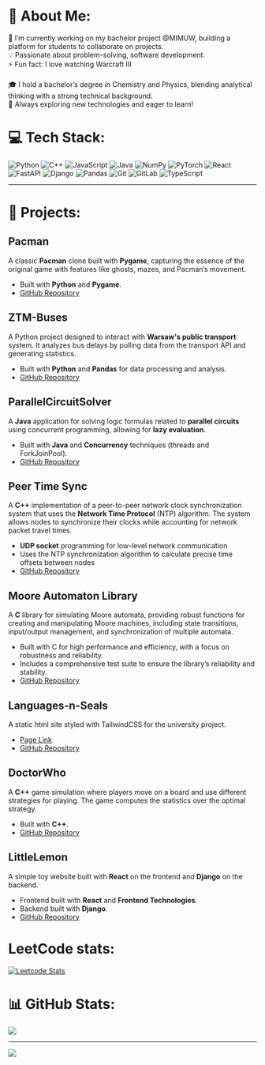 # 💫 About Me:
🔭 I’m currently working on my bachelor project @MIMUW, building a platform for students to collaborate on projects.<br>💡 Passionate about problem-solving, software development.<br>⚡ Fun fact: I love watching Warcraft III<br><br>🎓 I hold a bachelor’s degree in Chemistry and Physics, blending analytical thinking with a strong technical background.<br>🚀 Always exploring new technologies and eager to learn!


# 💻 Tech Stack:
![Python](https://img.shields.io/badge/python-3670A0?style=for-the-badge&logo=python&logoColor=ffdd54) ![C++](https://img.shields.io/badge/c++-%2300599C.svg?style=for-the-badge&logo=c%2B%2B&logoColor=white) ![JavaScript](https://img.shields.io/badge/javascript-%23323330.svg?style=for-the-badge&logo=javascript&logoColor=%23F7DF1E) ![Java](https://img.shields.io/badge/java-%23ED8B00.svg?style=for-the-badge&logo=openjdk&logoColor=white) ![NumPy](https://img.shields.io/badge/numpy-%23013243.svg?style=for-the-badge&logo=numpy&logoColor=white) ![PyTorch](https://img.shields.io/badge/PyTorch-%23EE4C2C.svg?style=for-the-badge&logo=PyTorch&logoColor=white) ![React](https://img.shields.io/badge/react-%2320232a.svg?style=for-the-badge&logo=react&logoColor=%2361DAFB) ![FastAPI](https://img.shields.io/badge/FastAPI-005571?style=for-the-badge&logo=fastapi) ![Django](https://img.shields.io/badge/django-%23092E20.svg?style=for-the-badge&logo=django&logoColor=white) ![Pandas](https://img.shields.io/badge/pandas-%23150458.svg?style=for-the-badge&logo=pandas&logoColor=white) ![Git](https://img.shields.io/badge/git-%23F05033.svg?style=for-the-badge&logo=git&logoColor=white) ![GitLab](https://img.shields.io/badge/gitlab-%23181717.svg?style=for-the-badge&logo=gitlab&logoColor=white) ![TypeScript](https://img.shields.io/badge/typescript-%23007ACC.svg?style=for-the-badge&logo=typescript&logoColor=white)

---

# 🚀 Projects:
## Pacman
A classic **Pacman** clone built with **Pygame**, capturing the essence of the original game with features like ghosts, mazes, and Pacman’s movement.
- Built with **Python** and **Pygame**.
- [GitHub Repository](https://github.com/MMax337/Pacman)

## ZTM-Buses
A Python project designed to interact with **Warsaw's public transport** system. It analyzes bus delays by pulling data from the transport API and generating statistics.
- Built with **Python** and **Pandas** for data processing and analysis.
- [GitHub Repository](https://github.com/MMax337/ztm_buses)

## ParallelCircuitSolver
A **Java** application for solving logic formulas related to **parallel circuits** using concurrent programming, allowing for **lazy evaluation**.
- Built with **Java** and **Concurrency** techniques (threads and ForkJoinPool).
- [GitHub Repository](https://github.com/MMax337/Parallel-Circuit-Solver)

## Peer Time Sync
A **C++** implementation of a peer-to-peer network clock synchronization system that uses the **Network Time Protocol** (NTP) algorithm. The system allows nodes to synchronize their clocks while accounting for network packet travel times.

- **UDP socket** programming for low-level network communication
- Uses the NTP synchronization algorithm to calculate precise time offsets between nodes
- [GitHub Repository](https://github.com/MMax337/p2p-time-sync)


## Moore Automaton Library
A **C** library for simulating Moore automata, providing robust functions for creating and manipulating Moore machines, including state transitions, input/output management, and synchronization of multiple automata.
- Built with C for high performance and efficiency, with a focus on robustness and reliability.
- Includes a comprehensive test suite to ensure the library’s reliability and stability.
- [GitHub Repository](https://github.com/MMax337/moore-automaton-lib)

## Languages-n-Seals
A static html site styled with TailwindCSS for the university project.
- [Page Link](https://mmax337.github.io/languages-and-seals/)
- [GitHub Repository](https://github.com/MMax337/languages-and-seals)

## DoctorWho
A **C++** game simulation where players move on a board and use different strategies for playing. The game computes the statistics over the optimal strategy.
- Built with **C++**.
- [GitHub Repository](https://github.com/MMax337/DoctorWho)

## LittleLemon
A simple toy website built with **React** on the frontend and **Django** on the backend.
- Frontend built with **React** and **Frontend Technologies**.
- Backend built with **Django**.
- [GitHub Repository](https://github.com/MMax337/LittleLemon)

# LeetCode stats:
[![Leetcode Stats](https://leetcard.jacoblin.cool/Max337)](https://leetcode.com/Max337)

# 📊 GitHub Stats:
![](https://github-readme-stats.vercel.app/api/top-langs/?username=MMax337&theme=dark&hide_border=false&include_all_commits=false&count_private=false&layout=compact)

---
[![](https://visitcount.itsvg.in/api?id=MMax337&icon=0&color=0)](https://visitcount.itsvg.in)
